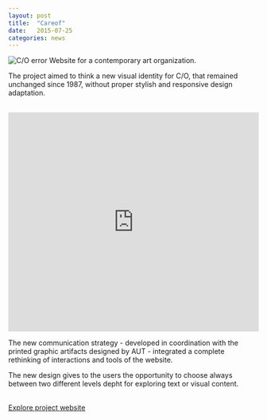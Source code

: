```yaml
---
layout: post
title:  "Careof"
date:   2015-07-25
categories: news
---
```


<img src="http://payload399.cargocollective.com/1/10/325579/10282961/output_UuELbY.gif" alt="C/O error">
Website for a contemporary art organization.

The project aimed to think a new visual identity for C/O, that remained unchanged since 1987, without proper stylish and responsive design adaptation.

<br>
<iframe src="https://player.vimeo.com/video/129444260?color=e74c3c&title=0&byline=0&portrait=0" width="100%" height="440" frameborder="0" webkitallowfullscreen mozallowfullscreen allowfullscreen></iframe>
<br>

The new communication strategy - developed in coordination with the printed graphic artifacts designed by AUT - integrated a complete rethinking of interactions and tools of the website.

The new design gives to the users the opportunity to choose always between two different levels depht for exploring text or visual content.

<br>
<a href="http://venice-future.com/" target="_blank" class="button">Explore project website</a>
